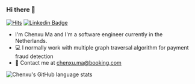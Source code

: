 ### Hi there 👋
[![Hits](https://hits.seeyoufarm.com/api/count/incr/badge.svg?url=https%3A%2F%2Fgithub.com%2Fhaesoo-y&count_bg=%23EB8B10&title_bg=%23684327&icon=&icon_color=%23E7E7E7&title=VISIT&edge_flat=false)](https://github.com/ChenxuMa)
[![Linkedin Badge](https://img.shields.io/badge/-LinkedIn-0e76a8?style=flat-square&logo=Linkedin&logoColor=white)](https://www.linkedin.com/in/chenxu-ma-3686991a6/)

* I'm Chenxu Ma and I'm a software engineer currently in the Netherlands.
* 💻 I normally work with multiple graph traversal algorithm for payment fraud detection 
* :email:  Contact me at [chenxu.ma@booking.com](mailto:chenxu.ma@booking.com)


![Chenxu's GitHub language stats](https://github-readme-stats.vercel.app/api/top-langs/?username=ChenxuMa&show_icons=true&theme=radical)
